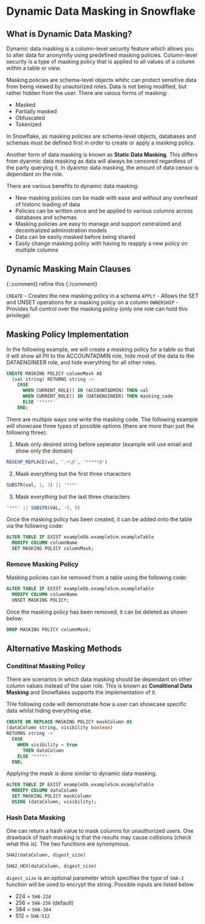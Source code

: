 # Dynamic Data Masking in Snowflake

## What is Dynamic Data Masking?

Dynamic data masking is a column-level security feature which allows you to alter data for anonymity using predefined masking policies. Column-level security is a type of masking policy that is applied to all values of a column within a table or view.

Masking policies are schema-level objects whihc can protect sensitive data from being viewed by unautorized roles. Data is not being modified, but rather hidden from the user. There are vaious forms of masking:

- Masked
- Partially masked
- Obfuscated
- Tokenized

In Snowflake, as masking policies are schema-level objects, databases and schemas must be defined first in order to create or apply a masking policy.

Another form of data masking is known as **Static Data Masking**. This differs from dyanmic data masking as data will always be censored regardless of the party querying it. In dyanmic data masking, the amount of data censor is dependant on the role.

There are various benefits to dynamic data masking:

- New masking policies can be made with ease and without any overhead of historic loading of data
- Policies can be written once and be applied to various columns across databases and schemas
- Masking policies are easy to manage and support centralized and decentralized administration models
- Data can be easily masked before being shared
- Easily change masking policy with having to reapply a new policy on multiple columns

## Dynamic Masking Main Clauses

{::comment}
  refine this
{:/comment}

`CREATE` - Creates the new masking policy in a schema
`APPLY` - Allows the SET and UNSET operations for a masking policy on a column
`OWNERSHIP` - Provides full control over the masking policy (only one role can hold this privilege)

## Masking Policy Implementation

In the following example, we will create a masking policy for a table so that it will show all PII to the ACCOUNTADMIN role, hide most of the data to the DATAENGINEER role, and hide everything for all other roles.

``` sQL
CREATE MASKING POLICY columnMask AS
  (val string) RETURNS string ->
    CASE
      WHEN CURRENT_ROLE() IN (ACCOUNTADMIN) THEN val
      WHEN CURRENT_ROLE() IN (DATAENGINEER) THEN masking_code
      ELSE '*****' 
    END;
```

There are multiple ways one write the masking code. The following example will showcase three types of possible options (there are more than just the following three):

1. Mask only desired string before seperator (example will use email and show only the domain)

```sql
REGEXP_REPLACE(val, '.+\@', '*****@')
```

2. Mask everything but the first three characters

```sql
SUBSTR(val, 1, 3) || '***'
```

3. Mask everything but the last three characters

```sql
'***' || SUBSTR(VAL, -9, 9)
```

Once the masking policy has been created, it can be added onto the table via the following code:

```sql
ALTER TABLE IF EXIST exampleDb.exampleScm.exampleTable 
  MODIFY COLUMN columnName
  SET MASKING POLICY columnMask;
```

### Remove Masking Policy

Masking policies can be removed from a table using the following code:

```sql
ALTER TABLE IF EXIST exampleDb.exampleScm.exampleTable 
  MODIFY COLUMN columnName
  UNSET MASKING POLICY;
```

Once the masking policy has been removed, it can be deleted as shown below:

```sql
DROP MASKING POLICY columnMask;
```

## Alternative Masking Methods

### Conditinal Masking Policy

There are scenarios in which data masking should be dependant on other column values instead of the user role. This is known as **Conditional Data Masking** and Snowflakes supports the implementation of it.

THe following code will demonstrate how a user can showcase specific data whilst hiding everything else.

```sql
CREATE OR REPLACE MASKING POLICY maskColumn AS 
(dataColumn string, visibility boolean)
RETURNS string ->
  CASE
    WHEN visibility = true
      THEN dataColumn
    ELSE '*****'
  END;
```

Applying the mask is done similar to dynamic data masking.

```sql
ALTER TABLE IF EXIST exampleDb.exampleScm.exampleTable
  MODIFY COLUMN dataColumn
  SET MASKING POLICY maskColumn
  USING (dataColumn, visibility);
```

### Hash Data Masking

One can return a hash value to mask columns for unauthorized users. One drawback of hash masking is that the results may cause collisions (check what this is). The two functions are synonymous.

```sql
SHA2(dataColumn, digest_size)

SHA2_HEX(dataColumn, digest_size)
```

`digest_size` is an optional parameter which specifies the type of `SHA-2` function will be used to encrypt the string. Possible inputs are listed below

- 224 = `SHA-224`
- 256 = `SHA-256` (default)
- 384 = `SHA-384`
- 512 = `SHA-512`
